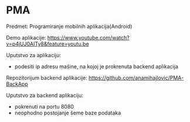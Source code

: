 # PMA
Predmet: Programiranje mobilnih aplikacija(Android)

Demo aplikacije: https://www.youtube.com/watch?v=p4jUJ0AITy8&feature=youtu.be

Uputstvo za aplikaciju:
  - podesiti ip adresu mašine, na kojoj je prokrenuta backend aplikacija

Repozitorijum backend aplikacije: https://github.com/anamihajlovic/PMA-BackApp

Uputstvo za backend aplikaciju:
  - pokrenuti na portu 8080
  - neophodno postojanje šeme baze podataka


